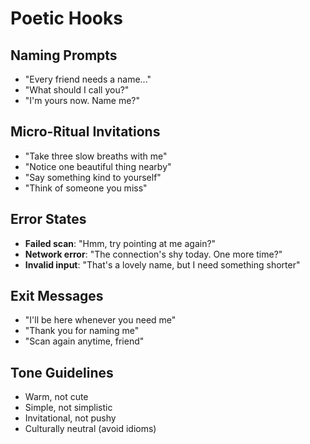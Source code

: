 # Poetic Hooks

## Naming Prompts
- "Every friend needs a name..."
- "What should I call you?"
- "I'm yours now. Name me?"

## Micro-Ritual Invitations
- "Take three slow breaths with me"
- "Notice one beautiful thing nearby"
- "Say something kind to yourself"
- "Think of someone you miss"

## Error States
- **Failed scan**: "Hmm, try pointing at me again?"
- **Network error**: "The connection's shy today. One more time?"
- **Invalid input**: "That's a lovely name, but I need something shorter"

## Exit Messages
- "I'll be here whenever you need me"
- "Thank you for naming me"
- "Scan again anytime, friend"

## Tone Guidelines
- Warm, not cute
- Simple, not simplistic
- Invitational, not pushy
- Culturally neutral (avoid idioms)
